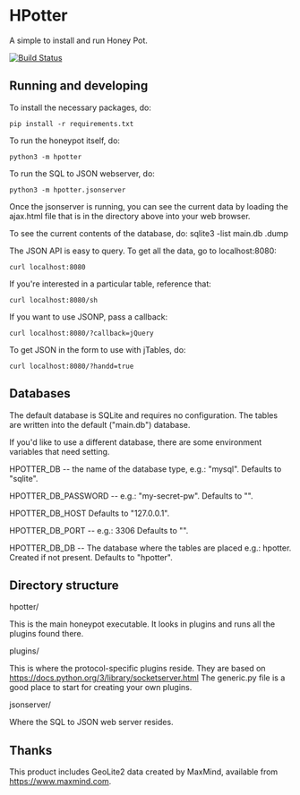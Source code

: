 
# HPotter
A simple to install and run Honey Pot.

[![Build Status](https://travis-ci.com/The-Mostly-Muggles/HPotter.svg?branch=main)](https://travis-ci.com/The-Mostly-Muggles/HPotter)

## Running and developing

To install the necessary packages, do:

    pip install -r requirements.txt

To run the honeypot itself, do:

    python3 -m hpotter

To run the SQL to JSON webserver, do:

    python3 -m hpotter.jsonserver

Once the jsonserver is running, you can see the current data by loading the
ajax.html file that is in the directory above into your web browser.

To see the current contents of the database, do:
    sqlite3 -list main.db .dump

The JSON API is easy to query. To get all the data, go to localhost:8080:

    curl localhost:8080

If you're interested in a particular table, reference that:

    curl localhost:8080/sh

If you want to use JSONP, pass a callback:

    curl localhost:8080/?callback=jQuery

To get JSON in the form to use with jTables, do:

    curl localhost:8080/?handd=true

## Databases
The default database is SQLite and requires no configuration. The tables
are written into the default ("main.db") database.

If you'd like to use a different database, there are some environment
variables that need setting.

HPOTTER\_DB -- the name of the database type, e.g.: "mysql".
    Defaults to "sqlite".

HPOTTER\_DB\_PASSWORD -- e.g.: "my-secret-pw".
    Defaults to "".

HPOTTER\_DB\_HOST
    Defaults to "127.0.0.1".

HPOTTER\_DB\_PORT -- e.g.: 3306
    Defaults to "".

HPOTTER\_DB\_DB -- The database where the tables are placed e.g.: hpotter.
Created if not present.  Defaults to "hpotter".

## Directory structure
hpotter/

This is the main honeypot executable. It looks in plugins and runs all the
plugins found there.

plugins/

This is where the protocol-specific plugins reside. They are based on
https://docs.python.org/3/library/socketserver.html  The generic.py file is
a good place to start for creating your own plugins.

jsonserver/

Where the SQL to JSON web server resides.    

## Thanks
This product includes GeoLite2 data created by MaxMind, available from
<a href="https://www.maxmind.com">https://www.maxmind.com</a>.
